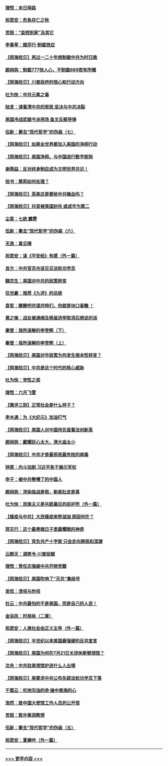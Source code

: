 #### [理悟：末日择路](../pages/nsc993/n12320812.md?t=08110302) 
#### [祝君安：危急存亡之秋](../pages/nsc993/n12320795.md?t=08110302) 
#### [苦胆：“监控到家”及其它](../pages/nsc993/n12320751.md?t=08110302) 
#### [李春草：踏莎行·制裁效应](../pages/nsc993/n12318290.md?t=08110302) 
#### [【网海拾贝】再过一二十年想制裁中共为时已晚](../pages/nsc993/n12318195.md?t=08110302) 
#### [颜纯钩：制裁777快人心，不制裁689若有所憾](../pages/nsc993/n12316912.md?t=08110302) 
#### [【网海拾贝】川普政府的信心和行动方向](../pages/nsc993/n12316673.md?t=08110302) 
#### [吐为快：中共元素之毒](../pages/nsc993/n12316547.md?t=08110302) 
#### [陆言：请看清中共的邪恶 坚决与中共决裂](../pages/nsc993/n12315784.md?t=08110302) 
#### [美国冷战武器今派用场 鱼叉反舰导弹](../pages/nsc993/n12316258.md?t=08110302) 
#### [伍新：撕去“现代哲学”的伪装（七）](../pages/nsc993/n12315846.md?t=08110302) 
#### [【网海拾贝】如果全世界都加入美国的净网行动](../pages/nsc993/n12315588.md?t=08110302) 
#### [【网海拾贝】美国净网，与中国进行数字脱钩](../pages/nsc993/n12312813.md?t=08110302) 
#### [谢燕益：反对终身制应成为文明世界共识！](../pages/nsc993/n12310465.md?t=08110302) 
#### [投书：蔡莉如何处理？](../pages/nsc993/n12310224.md?t=08110302) 
#### [【网海拾贝】英美这是要给中共输血吗？](../pages/nsc993/n12307646.md?t=08110302) 
#### [【网海拾贝】抖音被美国封杀 或成华为第二](../pages/nsc993/n12305277.md?t=08110302) 
#### [尘客：七绝 霹雳](../pages/nsc993/n12304053.md?t=08110302) 
#### [伍新：撕去“现代哲学”的伪装（六）](../pages/nsc993/n12303243.md?t=08110302) 
#### [天逸：喜见晴](../pages/nsc993/n12303226.md?t=08110302) 
#### [祝君安：读《平安经》有感（外一篇）](../pages/nsc993/n12303170.md?t=08110302) 
#### [良方：中共官员也该见见法轮功学员](../pages/nsc993/n12302985.md?t=08110302) 
#### [魏京生：美国对中共的政策转变](../pages/nsc993/n12302929.md?t=08110302) 
#### [任世豪：推荐《九评》的总统](../pages/nsc993/n12302838.md?t=08110302) 
#### [袁哲：醒醒吧共谍共特们，你就是块口香糖 ！](../pages/nsc993/n12302678.md?t=08110302) 
#### [黄之锋：战友被通缉及换届选举取消后想说的话](../pages/nsc993/n12302681.md?t=08110302) 
#### [秦晋：我所读解的李登辉（下）](../pages/nsc993/n12302171.md?t=08110302) 
#### [秦晋：我所读解的李登辉（上）](../pages/nsc993/n12301979.md?t=08110302) 
#### [【网海拾贝】美国对华政策为何发生根本性转变？](../pages/nsc993/n12302091.md?t=08110302) 
#### [【网海拾贝】中共是这个时代的核心威胁](../pages/nsc993/n12300541.md?t=08110302) 
#### [吐为快：党性之恶](../pages/nsc993/n12300263.md?t=08110302) 
#### [理悟：六月飞雪](../pages/nsc993/n12300243.md?t=08110302) 
#### [【微评三则】正常社会是什么样子？](../pages/nsc993/n12300228.md?t=08110302) 
#### [李木通：为《大纪元》加油打气](../pages/nsc993/n12280363.md?t=08110302) 
#### [【网海拾贝】美国人对中国持负面看法创新高](../pages/nsc993/n12298720.md?t=08110302) 
#### [颜纯钩：戴耀廷心太大，港大庙太小](../pages/nsc993/n12297682.md?t=08110302) 
#### [【网海拾贝】中共才是最邪恶最危险的病毒](../pages/nsc993/n12296470.md?t=08110302) 
#### [钟原：内斗加剧 习近平急于展示军权](../pages/nsc993/n12292544.md?t=08110302) 
#### [申子：被中共整懵了的中国人](../pages/nsc993/n12291389.md?t=08110302) 
#### [颜纯钩：渲染临战是假，勒紧肚皮是真](../pages/nsc993/n12290945.md?t=08110302) 
#### [吐为快：民族主义是共匪最后的庇护所（外一篇）](../pages/nsc993/n12290887.md?t=08110302) 
#### [【瘟疫与中共】大连瘟疫来势汹汹 原因何在？](../pages/nsc993/n12287474.md?t=08110302) 
#### [邢天行：这个最黑暗日子里最耀眼的神奇](../pages/nsc993/n12289882.md?t=08110302) 
#### [【网海拾贝】背负共产十字架 只会走向罪恶和深渊](../pages/nsc993/n12288290.md?t=08110302) 
#### [云鹤天：调笑令·川普捉贼](../pages/nsc993/n12285672.md?t=08110302) 
#### [理悟：贺任志强被中共开除党籍](../pages/nsc993/n12285597.md?t=08110302) 
#### [【网海拾贝】美国吹响了“灭共”集结号](../pages/nsc993/n12284522.md?t=08110302) 
#### [吴侃：溃坝与炸坝](../pages/nsc993/n12283593.md?t=08110302) 
#### [杜云：中共最怕的不是美国，而是自己的人民！](../pages/nsc993/n12282935.md?t=08110302) 
#### [金浴凤：时局咏（二章）](../pages/nsc993/n12282923.md?t=08110302) 
#### [祝君安：人类社会由正义主导（外一篇）](../pages/nsc993/n12282809.md?t=08110302) 
#### [【网海拾贝】半世纪以来美国最强硬的反共宣言](../pages/nsc993/n12282656.md?t=08110302) 
#### [【网海拾贝】美国为何在7月21日关闭休斯顿领馆？](../pages/nsc993/n12279731.md?t=08110302) 
#### [沈舟：中共驻美领馆护送什么人出境](../pages/nsc993/n12278949.md?t=08110302) 
#### [【网海拾贝】美要求中共公布失踪法轮功学员下落](../pages/nsc993/n12277656.md?t=08110302) 
#### [千载云：吃地沟油的命 操中南海的心](../pages/nsc993/n12277533.md?t=08110302) 
#### [浩然：致中国大使馆工作人员的公开信](../pages/nsc993/n12277436.md?t=08110302) 
#### [苦胆：致许章润教授](../pages/nsc993/n12274876.md?t=08110302) 
#### [伍新：撕去“现代哲学”的伪装（五）](../pages/nsc993/n12274833.md?t=08110302) 
#### [祝君安：夏蝉吟（外一篇）](../pages/nsc993/n12274794.md?t=08110302) 

----
#### [ >>> 更早内容 <<< ](../indexes/nsc993-earlier.md)
